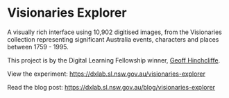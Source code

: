 # Visionaries Explorer

A visually rich interface using 10,902 digitised images, from the Visionaries collection representing significant Australia events, characters and places between 1759 - 1995.

This project is by the Digital Learning Fellowship winner, [Geoff Hinchcliffe](https://twitter.com/gravitron).

View the experiment:
https://dxlab.sl.nsw.gov.au/visionaries-explorer

Read the blog post:
https://dxlab.sl.nsw.gov.au/blog/visionaries-explorer
